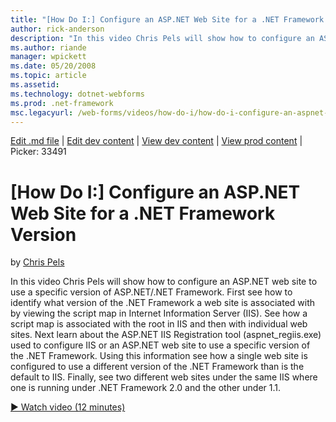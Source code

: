 ```yaml
---
title: "[How Do I:] Configure an ASP.NET Web Site for a .NET Framework Version | Microsoft Docs"
author: rick-anderson
description: "In this video Chris Pels will show how to configure an ASP.NET web site to use a specific version of ASP.NET/.NET Framework. First see how to identify what v..."
ms.author: riande
manager: wpickett
ms.date: 05/20/2008
ms.topic: article
ms.assetid: 
ms.technology: dotnet-webforms
ms.prod: .net-framework
msc.legacyurl: /web-forms/videos/how-do-i/how-do-i-configure-an-aspnet-web-site-for-a-net-framework-version
---
```

[Edit .md file](C:\Projects\msc\dev\Msc.Www\Web.ASP\App_Data\github\web-forms\videos\how-do-i\how-do-i-configure-an-aspnet-web-site-for-a-net-framework-version.md) | [Edit dev content](http://www.aspdev.net/umbraco#/content/content/edit/26468) | [View dev content](http://docs.aspdev.net/tutorials/web-forms/videos/how-do-i/how-do-i-configure-an-aspnet-web-site-for-a-net-framework-version.html) | [View prod content](http://www.asp.net/web-forms/videos/how-do-i/how-do-i-configure-an-aspnet-web-site-for-a-net-framework-version) | Picker: 33491

[How Do I:] Configure an ASP.NET Web Site for a .NET Framework Version
====================
by [Chris Pels](https://twitter.com/chrispels)

In this video Chris Pels will show how to configure an ASP.NET web site to use a specific version of ASP.NET/.NET Framework. First see how to identify what version of the .NET Framework a web site is associated with by viewing the script map in Internet Information Server (IIS). See how a script map is associated with the root in IIS and then with individual web sites. Next learn about the ASP.NET IIS Registration tool (aspnet\_regiis.exe) used to configure IIS or an ASP.NET web site to use a specific version of the .NET Framework. Using this information see how a single web site is configured to use a different version of the .NET Framework than is the default to IIS. Finally, see two different web sites under the same IIS where one is running under .NET Framework 2.0 and the other under 1.1.

[&#9654; Watch video (12 minutes)](https://channel9.msdn.com/Blogs/ASP-NET-Site-Videos/how-do-i-configure-an-aspnet-web-site-for-a-net-framework-version)